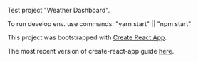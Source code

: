 Test project "Weather Dashboard".

To run develop env. use commands:
"yarn start" || "npm start"

This project was bootstrapped with [Create React App](https://github.com/facebookincubator/create-react-app).

The most recent version of create-react-app guide [here](https://github.com/facebookincubator/create-react-app/blob/master/packages/react-scripts/template/README.md).
